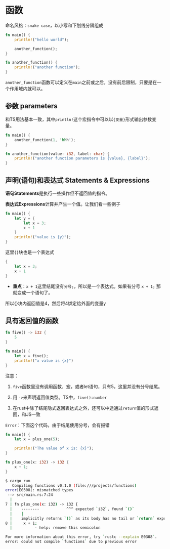 # 函数

命名风格：`snake case`，以小写和下划线分隔组成

```rs
fn main() {
    println!("hello world");

    another_function();
}

fn another_function() {
    println!("another function");
}
```

`another_function`函数可以定义在`main`之前或之后，没有前后限制，只要是在一个作用域内就可以。

## 参数 parameters

和TS用法基本一致，其中`println!`这个宏指令中可以以`{变量}`形式输出参数变量。

```rs
fn main() {
    another_function(1, 'hhh');
}

fn another_function(value: i32, label: char) {
    println!("another function parameters is {value}, {label}");
}
```

## 声明(语句)和表达式 Statements & Expressions

**语句Statements**是执行一些操作但不返回值的指令。 

**表达式Expressions**计算并产生一个值。让我们看一些例子

```rs
fn main() {
    let y = {
        let x = 3;
        x + 1
    }
    println!("value is {y}");
}
```

这里`{}`块也是一个表达式

```rs
{
    let x = 3;
    x + 1
}
```

* **重点**：`x + 1`这里结尾没有`分号;`，所以是一个表达式。如果有分号 `x + 1;` 那就变成一个语句了。

所以{}块内返回值是4，然后将4绑定给外面的变量y

## 具有返回值的函数

```rs
fn five() -> i32 {
    5
}

fn main() {
    let x = five();
    println!("x value is {x}")
}
```

注意：

1. `five`函数里没有调用函数，宏，或者let语句，只有5，这里并没有分号结尾。

2. 用 `->`来声明返回值类型。TS中，`five():number`

3. 在rust中除了结尾隐式返回表达式之外，还可以中途通过`return`值的形式返回，和JS一致

`Error`：下面这个代码，由于结尾使用分号，会有报错

```rs
fn main() {
    let x = plus_one(5);

    println!("The value of x is: {x}");
}

fn plus_one(x: i32) -> i32 {
    x + 1;
}
```

```sh
$ cargo run
   Compiling functions v0.1.0 (file:///projects/functions)
error[E0308]: mismatched types
 --> src/main.rs:7:24
  |
7 | fn plus_one(x: i32) -> i32 {
  |    --------            ^^^ expected `i32`, found `()`
  |    |
  |    implicitly returns `()` as its body has no tail or `return` expression
8 |     x + 1;
  |          - help: remove this semicolon

For more information about this error, try `rustc --explain E0308`.
error: could not compile `functions` due to previous error

```